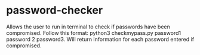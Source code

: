 # password-checker
 Allows the user to run in terminal to check if passwords have been compromised. Follow this format: python3 checkmypass.py password1 password 2 password3. Will return information for each password entered if compromised.
